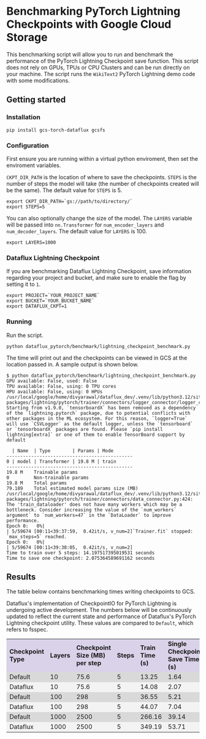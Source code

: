 # Benchmarking PyTorch Lightning Checkpoints with Google Cloud Storage

This benchmarking script will allow you to run and benchmark the performance of the PyTorch Lightning Checkpoint save function. This script does not rely on GPUs, TPUs or CPU Clusters and can be run directly on your machine. The script runs the `WikiText2` PyTorch Lightning demo code with some modifications.

## Getting started

### Installation

```shell
pip install gcs-torch-dataflux gcsfs
```

### Configuration

First ensure you are running within a virtual python enviroment, then set the enviroment variables.

`CKPT_DIR_PATH` is the location of where to save the checkpoints. `STEPS` is the number of steps the model will take (the number of checkpoints created will be the same). The default value for `STEPS` is 5.

```shell
export CKPT_DIR_PATH=`gs://path/to/directory/`
export STEPS=5
```

You can also optionally change the size of the model. The `LAYERS` variable will be passed into `nn.Transformer` for `num_encoder_layers` and `num_decoder_layers`. The default value for `LAYERS` is 100.

```shell
export LAYERS=1000
```

### Dataflux Lightning Checkpoint

If you are benchmarking Dataflux Lightning Checkpoint, save information regarding your project and bucket, and make sure to enable the flag by setting it to `1`.

```shell
export PROJECT=`YOUR_PROJECT_NAME`
export BUCKET=`YOUR_BUCKET_NAME`
export DATAFLUX_CKPT=1
```

### Running

Run the script.

```shell
python dataflux_pytorch/benchmark/lightning_checkpoint_benchmark.py
```

The time will print out and the checkpoints can be viewed in GCS at the location passed in. A sample output is shown below.

```shell
$ python dataflux_pytorch/benchmark/lightning_checkpoint_benchmark.py
GPU available: False, used: False
TPU available: False, using: 0 TPU cores
HPU available: False, using: 0 HPUs
/usr/local/google/home/divyarawal/dataflux_dev/.venv/lib/python3.12/site-packages/lightning/pytorch/trainer/connectors/logger_connector/logger_connector.py:75: Starting from v1.9.0, `tensorboardX` has been removed as a dependency of the `lightning.pytorch` package, due to potential conflicts with other packages in the ML ecosystem. For this reason, `logger=True` will use `CSVLogger` as the default logger, unless the `tensorboard` or `tensorboardX` packages are found. Please `pip install lightning[extra]` or one of them to enable TensorBoard support by default

  | Name  | Type        | Params | Mode
----------------------------------------------
0 | model | Transformer | 19.8 M | train
----------------------------------------------
19.8 M    Trainable params
0         Non-trainable params
19.8 M    Total params
79.189    Total estimated model params size (MB)
/usr/local/google/home/divyarawal/dataflux_dev/.venv/lib/python3.12/site-packages/lightning/pytorch/trainer/connectors/data_connector.py:424: The 'train_dataloader' does not have many workers which may be a bottleneck. Consider increasing the value of the `num_workers` argument` to `num_workers=47` in the `DataLoader` to improve performance.
Epoch 0:   0%|                                                                                                               | 5/59674 [00:11<39:37:59,  0.42it/s, v_num=2]`Trainer.fit` stopped: `max_steps=5` reached.
Epoch 0:   0%|                                                                                                               | 5/59674 [00:11<39:38:05,  0.42it/s, v_num=2]
Time to train over 5 steps: 14.197517395019531 seconds
Time to save one checkpoint: 2.075364589691162 seconds
```

## Results

The table below contains benchmarking times writing checkpoints to GCS.

Dataflux's implementation of CheckpointIO for PyTorch Lightning is undergoing active development. The numbers below will be continuously updated to reflect the current state and performance of Dataflux's PyTorch Lightning checkpoint utility. These values are compared to `Default`, which refers to fsspec.

<table>
  <tr>
   <td style="background-color: #d9d2e9"><strong>Checkpoint Type</strong>
   </td>
   <td style="background-color: #d9d2e9"><strong>Layers</strong>
   </td>
   <td style="background-color: #d9d2e9"><strong>Checkpoint Size (MB) per step</strong>
   </td>
   <td style="background-color: #d9d2e9"><strong>Steps</strong>
   </td>
   <td style="background-color: #d9d2e9"><strong>Train Time (s)</strong>
   </td>
   <td style="background-color: #d9d2e9"><strong>Single Checkpoint Save Time (s)</strong>
   </td>
   <td style="background-color: #d9d2e9"><strong>Write Throughput (MB/s)</strong>
   </td>
  </tr>
  <tr>
   <td style="background-color: #d9d9d9"> Default
   </td>
   <td style="background-color: #d9d9d9">10
   </td>
   <td style="background-color: #d9d9d9">75.6
   </td>
   <td style="background-color: #d9d9d9">5
   </td>
   <td style="background-color: #d9d9d9">13.25
   </td>
   <td style="background-color: #d9d9d9">1.64
   </td>
   <td style="background-color: #d9d9d9">46.09
   </td>
  </tr>
  <tr>
   <td style="background-color: #f3f3f3">Dataflux
   </td>
   <td style="background-color: #f3f3f3">10
   </td>
   <td style="background-color: #f3f3f3">75.6
   </td>
   <td style="background-color: #f3f3f3">5
   </td>
   <td style="background-color: #f3f3f3">14.08
   </td>
   <td style="background-color: #f3f3f3">2.07
   </td>
   <td style="background-color: #f3f3f3">36.52
   </td>
  </tr>
  <tr>
   <td style="background-color: #d9d9d9">Default
   </td>
   <td style="background-color: #d9d9d9">100
   </td>
   <td style="background-color: #d9d9d9">298
   </td>
   <td style="background-color: #d9d9d9">5
   </td>
   <td style="background-color: #d9d9d9">36.55
   </td>
   <td style="background-color: #d9d9d9">5.21
   </td>
   <td style="background-color: #d9d9d9">57.20
   </td>
  </tr>
  <tr>
   <td style="background-color: #f3f3f3">Dataflux
   </td>
   <td style="background-color: #f3f3f3">100
   </td>
   <td style="background-color: #f3f3f3">298
   </td>
   <td style="background-color: #f3f3f3">5
   </td>
   <td style="background-color: #f3f3f3">44.07
   </td>
   <td style="background-color: #f3f3f3">7.04
   </td>
   <td style="background-color: #f3f3f3">42.32
   </td>
  </tr>
  <tr>
   <td style="background-color: #d9d9d9"> Default
   </td>
   <td style="background-color: #d9d9d9">1000
   </td>
   <td style="background-color: #d9d9d9">2500
   </td>
   <td style="background-color: #d9d9d9">5
   </td>
   <td style="background-color: #d9d9d9">266.16
   </td>
   <td style="background-color: #d9d9d9">39.14
   </td>
   <td style="background-color: #d9d9d9">63.87
   </td>
  </tr>
  <tr>
   <td style="background-color: #f3f3f3">Dataflux
   </td>
   <td style="background-color: #f3f3f3">1000
   </td>
   <td style="background-color: #f3f3f3">2500
   </td>
   <td style="background-color: #f3f3f3">5
   </td>
   <td style="background-color: #f3f3f3">349.19
   </td>
   <td style="background-color: #f3f3f3">53.71
   </td>
   <td style="background-color: #f3f3f3">46.55
   </td>
  </tr>
</table>
